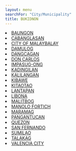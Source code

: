 ```yaml
---
layout: menu
searchFor: "City/Municipality"
title: BUKIDNON
---
```

<li><a class="oID" href="{{site.url}}/citymuni/1301.html" value="BUKIDNON, BAUNGON" rel="external">BAUNGON</a></li><li><a class="oID" href="{{site.url}}/citymuni/1322.html" value="BUKIDNON, CABANGLASAN" rel="external">CABANGLASAN</a></li><li><a class="oID" href="{{site.url}}/citymuni/1312.html" value="BUKIDNON, CITY OF MALAYBALAY" rel="external">CITY OF MALAYBALAY</a></li><li><a class="oID" href="{{site.url}}/citymuni/1302.html" value="BUKIDNON, DAMULOG" rel="external">DAMULOG</a></li><li><a class="oID" href="{{site.url}}/citymuni/1303.html" value="BUKIDNON, DANGCAGAN" rel="external">DANGCAGAN</a></li><li><a class="oID" href="{{site.url}}/citymuni/1304.html" value="BUKIDNON, DON CARLOS" rel="external">DON CARLOS</a></li><li><a class="oID" href="{{site.url}}/citymuni/1305.html" value="BUKIDNON, IMPASUG-ONG" rel="external">IMPASUG-ONG</a></li><li><a class="oID" href="{{site.url}}/citymuni/1306.html" value="BUKIDNON, KADINGILAN" rel="external">KADINGILAN</a></li><li><a class="oID" href="{{site.url}}/citymuni/1307.html" value="BUKIDNON, KALILANGAN" rel="external">KALILANGAN</a></li><li><a class="oID" href="{{site.url}}/citymuni/1308.html" value="BUKIDNON, KIBAWE" rel="external">KIBAWE</a></li><li><a class="oID" href="{{site.url}}/citymuni/1309.html" value="BUKIDNON, KITAOTAO" rel="external">KITAOTAO</a></li><li><a class="oID" href="{{site.url}}/citymuni/1310.html" value="BUKIDNON, LANTAPAN" rel="external">LANTAPAN</a></li><li><a class="oID" href="{{site.url}}/citymuni/1311.html" value="BUKIDNON, LIBONA" rel="external">LIBONA</a></li><li><a class="oID" href="{{site.url}}/citymuni/1313.html" value="BUKIDNON, MALITBOG" rel="external">MALITBOG</a></li><li><a class="oID" href="{{site.url}}/citymuni/1314.html" value="BUKIDNON, MANOLO FORTICH" rel="external">MANOLO FORTICH</a></li><li><a class="oID" href="{{site.url}}/citymuni/1315.html" value="BUKIDNON, MARAMAG" rel="external">MARAMAG</a></li><li><a class="oID" href="{{site.url}}/citymuni/1316.html" value="BUKIDNON, PANGANTUCAN" rel="external">PANGANTUCAN</a></li><li><a class="oID" href="{{site.url}}/citymuni/1317.html" value="BUKIDNON, QUEZON" rel="external">QUEZON</a></li><li><a class="oID" href="{{site.url}}/citymuni/1318.html" value="BUKIDNON, SAN FERNANDO" rel="external">SAN FERNANDO</a></li><li><a class="oID" href="{{site.url}}/citymuni/1319.html" value="BUKIDNON, SUMILAO" rel="external">SUMILAO</a></li><li><a class="oID" href="{{site.url}}/citymuni/1320.html" value="BUKIDNON, TALAKAG" rel="external">TALAKAG</a></li><li><a class="oID" href="{{site.url}}/citymuni/1321.html" value="BUKIDNON, VALENCIA CITY" rel="external">VALENCIA CITY</a></li>
